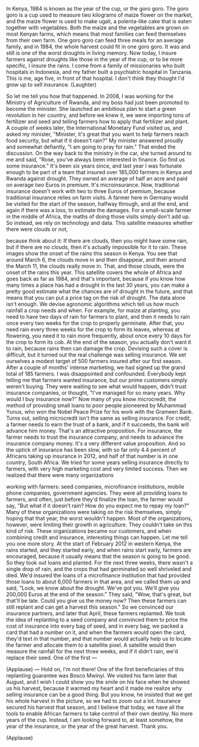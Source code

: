 
In Kenya, 1984 is known
as the year of the cup,
or the goro goro.
The goro goro is a cup used to measure
two kilograms of maize flower on the market,
and the maize flower is used to make ugali,
a polenta-like cake that is eaten
together with vegetables.
Both the maize and the vegetables are grown
on most Kenyan farms,
which means that most families can feed themselves
from their own farm.
One goro goro can feed three meals
for an average family,
and in 1984, the whole harvest
could fit in one goro goro.
It was and still is one of the worst droughts
in living memory.
Now today, I insure farmers against droughts
like those in the year of the cup,
or to be more specific, I insure the rains.
I come from a family of missionaries
who built hospitals in Indonesia,
and my father built a psychiatric hospital
in Tanzania.
This is me, age five, in front of that hospital.
I don&#39;t think they thought I&#39;d grow up
to sell insurance. 
(Laughter)

So let me tell you how that happened.
In 2008, I was working
for the Ministry of Agriculture of Rwanda,
and my boss had just been promoted
to become the minister.
She launched an ambitious plan
to start a green revolution in her country,
and before we knew it, we were importing
tons of fertilizer and seed
and telling farmers how to apply that fertilizer
and plant.
A couple of weeks later,
the International Monetary Fund visited us,
and asked my minister,
&quot;Minister, it&#39;s great that you want to help farmers
reach food security, but what if it doesn&#39;t rain?&quot;
My minister answered proudly
and somewhat defiantly,
&quot;I am going to pray for rain.&quot;
That ended the discussion.
On the way back to the ministry in the car,
she turned around to me and said,
&quot;Rose, you&#39;ve always been interested in finance.
Go find us some insurance.&quot;
It&#39;s been six years since,
and last year I was fortunate enough
to be part of a team that insured
over 185,000 farmers in Kenya and Rwanda
against drought.
They owned an average of half an acre
and paid on average two Euros in premium.
It&#39;s microinsurance.
Now, traditional insurance doesn&#39;t work
with two to three Euros of premium,
because traditional insurance relies on farm visits.
A farmer here in Germany would be visited
for the start of the season, halfway through,
and at the end, and again if there was a loss,
to estimate the damages.
For a small-scale farmer in the middle of Africa,
the maths of doing those visits
simply don&#39;t add up.
So instead, we rely on technology and data.
This satellite measures
whether there were clouds or not,

because think about it:
If there are clouds, then you might have some rain,
but if there are no clouds,
then it&#39;s actually impossible for it to rain.
These images show the onset of the rains
this season in Kenya.
You see that around March 6,
the clouds move in and then disappear,
and then around the March 11,
the clouds really move in.
That, and those clouds,
were the onset of the rains this year.
This satellite covers the whole of Africa
and goes back as far as 1984,
and that&#39;s important, because if you know
how many times a place has had a drought
in the last 30 years,
you can make a pretty good estimate
what the chances are of drought in the future,
and that means that you can put a price tag
on the risk of drought.
The data alone isn&#39;t enough.
We devise agronomic algorithms
which tell us how much rainfall
a crop needs and when.
For example, for maize at planting,
you need to have two days of rain
for farmers to plant,
and then it needs to rain once every two weeks
for the crop to properly germinate.
After that, you need rain every three weeks
for the crop to form its leaves,
whereas at flowering, you
need it to rain more frequently,
about once every 10 days
for the crop to form its cob.
At the end of the season,
you actually don&#39;t want it to rain,
because rains then can damage the crop.
Devising such a cover is difficult,
but it turned out the real challenge
was selling insurance.
We set ourselves a modest target
of 500 farmers insured after our first season.
After a couple of months&#39; intense marketing,
we had signed up the grand total
of 185 farmers.
I was disappointed and confounded.
Everybody kept telling me that farmers
wanted insurance,
but our prime customers simply weren&#39;t buying.
They were waiting to see what would happen,
didn&#39;t trust insurance companies,
or thought, &quot;I&#39;ve managed for so many years.
Why would I buy insurance now?&quot;
Now many of you know microcredit,
the method of providing small loans to poor people
pioneered by Muhammad Yunus,
who won the Nobel Peace Prize
for his work with the Grameen Bank.
Turns out, selling microcredit
isn&#39;t the same as selling insurance.
For credit, a farmer needs
to earn the trust of a bank,
and if it succeeds, the bank will advance him money.
That&#39;s an attractive proposition.
For insurance, the farmer needs to trust
the insurance company, and needs
to advance the insurance company money.
It&#39;s a very different value proposition.
And so the uptick of insurance has been slow,
with so far only 4.4 percent of Africans
taking up insurance in 2012,
and half of that number is in one country,
South Africa.
We tried for some years
selling insurance directly to farmers,
with very high marketing cost
and very limited success.
Then we realized that there were many organizations

working with farmers:
seed companies, microfinance institutions,
mobile phone companies,
government agencies.
They were all providing loans to farmers,
and often, just before they&#39;d finalize the loan,
the farmer would say,
&quot;But what if it doesn&#39;t rain?
How do you expect me to repay my loan?&quot;
Many of these organizations
were taking on the risk themselves,
simply hoping that that year,
the worst wouldn&#39;t happen.
Most of the organizations, however,
were limiting their growth in agriculture.
They couldn&#39;t take on this kind of risk.
These organizations became our customers,
and when combining credit and insurance,
interesting things can happen.
Let me tell you one more story.
At the start of February 2012 in western Kenya,
the rains started, and they started early,
and when rains start early, farmers are encouraged,
because it usually means that
the season is going to be good.
So they took out loans and planted.
For the next three weeks,
there wasn&#39;t a single drop of rain,
and the crops that had germinated so well
shriveled and died.
We&#39;d insured the loans of a microfinance institution
that had provided those loans
to about 6,000 farmers in that area,
and we called them up and said,
&quot;Look, we know about the drought.
We&#39;ve got you.
We&#39;ll give you 200,000 Euros
at the end of the season.&quot;
They said, &quot;Wow, that&#39;s great,
but that&#39;ll be late.
Could you give us the money now?
Then these farmers can still replant
and can get a harvest this season.&quot;
So we convinced our insurance partners,
and later that April, these farmers replanted.
We took the idea of replanting to a seed company
and convinced them to price the cost of insurance
into every bag of seed,
and in every bag, we packed a card
that had a number on it,
and when the farmers would open the card,
they&#39;d text in that number,
and that number would actually help us
to locate the farmer
and allocate them to a satellite pixel.
A satellite would then measure the rainfall
for the next three weeks,
and if it didn&#39;t rain,
we&#39;d replace their seed.
One of the first —

(Applause)
 — Hold on, I&#39;m not there!
One of the first beneficiaries
of this replanting guarantee
was Bosco Mwinyi.
We visited his farm later that August,
and I wish I could show you the smile on his face
when he showed us his harvest,
because it warmed my heart
and it made me realize why selling insurance
can be a good thing.
But you know, he insisted
that we get his whole harvest in the picture,
so we had to zoom out a lot.
Insurance secured his harvest that season,
and I believe that today,
we have all the tools to enable African farmers
to take control of their own destiny.
No more years of the cup.
Instead, I am looking forward to, at least somehow,
the year of the insurance,
or the year of the great harvest.
Thank you.

(Applause)

